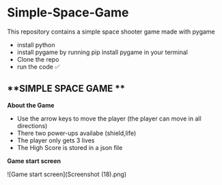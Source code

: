 # Simple-Space-Game
This repository contains a simple space shooter game made with pygame 

- install python 
- install pygame by running pip install pygame in your terminal
- Clone the repo
- run the code ✅


**SIMPLE SPACE GAME **
---

**About the Game**
- Use the arrow keys to move the player (the player can move in all directions)
- There two power-ups availabe (shield,life)
- The player only gets 3 lives
- The High Score is stored in a json file






**Game start screen**

![Game start screen](Screenshot (18).png)
